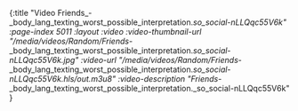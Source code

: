 {:title "Video Friends_-_body_lang_texting_worst_possible_interpretation._so_social-nLLQqc55V6k" :page-index 5011 :layout :video :video-thumbnail-url "/media/videos/Random/Friends_-_body_lang_texting_worst_possible_interpretation._so_social-nLLQqc55V6k.jpg" :video-url "/media/videos/Random/Friends_-_body_lang_texting_worst_possible_interpretation._so_social-nLLQqc55V6k.hls/out.m3u8" :video-description "Friends_-_body_lang_texting_worst_possible_interpretation._so_social-nLLQqc55V6k" }
